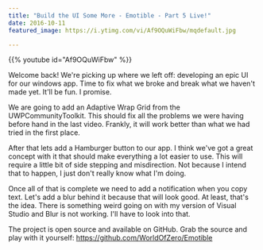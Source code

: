 ```yaml
---
title: "Build the UI Some More - Emotible - Part 5 Live!"
date: 2016-10-11
featured_image: https://i.ytimg.com/vi/Af9OQuWiFbw/mqdefault.jpg

---
```


{{% youtube id="Af9OQuWiFbw" %}}

Welcome back! We're picking up where we left off: developing an epic UI for our windows app. Time to fix what we broke and break what we haven't made yet. It'll be fun. I promise.

We are going to add an Adaptive Wrap Grid from the UWPCommunityToolkit. This should fix all the problems we were having before hand in the last video. Frankly, it will work better than what we had tried in the first place.

After that lets add a Hamburger button to our app. I think we've got a great concept with it that should make everything a lot easier to use. This will require a little bit of side stepping and misdirection. Not because I intend that to happen, I just don't really know what I'm doing.

Once all of that is complete we need to add a notification when you copy text. Let's add a blur behind it because that will look good. At least, that's the idea. There is something weird going on with my version of Visual Studio and Blur is not working. I'll have to look into that.

The project is open source and available on GitHub. Grab the source and play with it yourself: https://github.com/WorldOfZero/Emotible